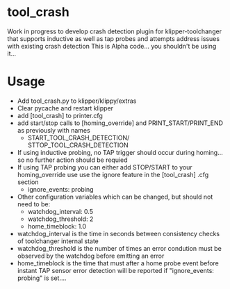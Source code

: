 # tool_crash

Work in progress to develop crash detection plugin for klipper-toolchanger that supports inductive as well as tap probes and attempts address issues with existing crash detection
This is Alpha code... you shouldn't be using it... 

# Usage
- Add tool_crash.py to klipper/klippy/extras
- Clear pycache and restart klipper
- add [tool_crash] to printer.cfg
- add start/stop calls to [homing_override] and PRINT_START/PRINT_END as previously with names
  - START_TOOL_CRASH_DETECTION/ STTOP_TOOL_CRASH_DETECTION
- If using inductive probing, no TAP trigger should occur during homing... so no further action should be requied
- If using TAP probing you can either add STOP/START to your homing_override use use the ignore feature in the [tool_crash] .cfg section
  - ignore_events: probing
- Other configuration variables which can be changed, but should not need to be:
  - watchdog_interval: 0.5
  - watchdog_threshold: 2
  - home_timeblock: 1.0
- watchdog_interval is the time in seconds between consistency checks of toolchanger internal state
- watchdog_threshold is the number of times an error condution must be observed by the watchdog before emitting an error
- home_timeblock is the time that must after a home probe event before instant TAP sensor error detection will be reported if "ignore_events: probing" is set.... 
